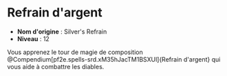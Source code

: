 # Refrain d'argent

 * **Nom d'origine** : Silver's Refrain
 * **Niveau** : 12


<p>Vous apprenez le tour de magie de composition @Compendium[pf2e.spells-srd.xM35hJacTM1BSXUl]{Refrain d'argent} qui vous aide à combattre les diables.</p>